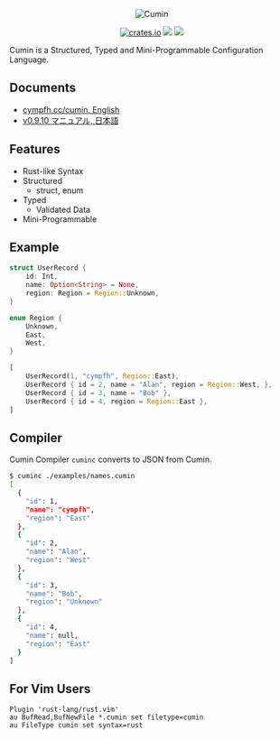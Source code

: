 <p align="center">
    <img src="https://user-images.githubusercontent.com/2749629/108620455-ad24e400-746f-11eb-85b9-dfec1b8f8457.png" alt="Cumin" />
</p>

<p align="center">
    <a href="https://crates.io/crates/cumin"><img src="https://img.shields.io/crates/v/cumin.svg" alt="crates.io" /></a>
    <a href="https://github.com/cympfh/cumin/actions"><img src="https://github.com/cympfh/cumin/workflows/test/badge.svg" /></a>
    <a href="https://github.com/cympfh/cumin/blob/main/LICENSE"><img src="https://img.shields.io/crates/l/cumin.svg" /></a>
</p>

Cumin is a Structured, Typed and Mini-Programmable Configuration Language.

## Documents

- [cympfh.cc/cumin, English](https://cympfh.cc/cumin)
- [v0.9.10 マニュアル, 日本語](https://zenn.dev/cympfh/books/cumin-book-v0910)

## Features

- Rust-like Syntax
- Structured
    - struct, enum
- Typed
    - Validated Data
- Mini-Programmable

## Example

```rust
struct UserRecord {
    id: Int,
    name: Option<String> = None,
    region: Region = Region::Unknown,
}

enum Region {
    Unknown,
    East,
    West,
}

[
    UserRecord(1, "cympfh", Region::East),
    UserRecord { id = 2, name = "Alan", region = Region::West, },
    UserRecord { id = 3, name = "Bob" },
    UserRecord { id = 4, region = Region::East },
]
```

## Compiler

Cumin Compiler `cuminc` converts to JSON from Cumin.

```bash
$ cuminc ./examples/names.cumin
[
  {
    "id": 1,
    "name": "cympfh",
    "region": "East"
  },
  {
    "id": 2,
    "name": "Alan",
    "region": "West"
  },
  {
    "id": 3,
    "name": "Bob",
    "region": "Unknown"
  },
  {
    "id": 4,
    "name": null,
    "region": "East"
  }
]
```

## For Vim Users

```vim
Plugin 'rust-lang/rust.vim'
au BufRead,BufNewFile *.cumin set filetype=cumin
au FileType cumin set syntax=rust
```

